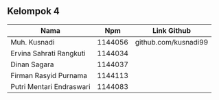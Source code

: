 ## Kelompok 4
Nama | Npm | Link Github
--------- | --------- | ---------
Muh. Kusnadi| 1144056| github.com/kusnadi99
Ervina Sahrati Rangkuti| 1144034
Dinan Sagara| 1144037
Firman Rasyid Purnama| 1144113
Putri Mentari Endraswari| 1144083
